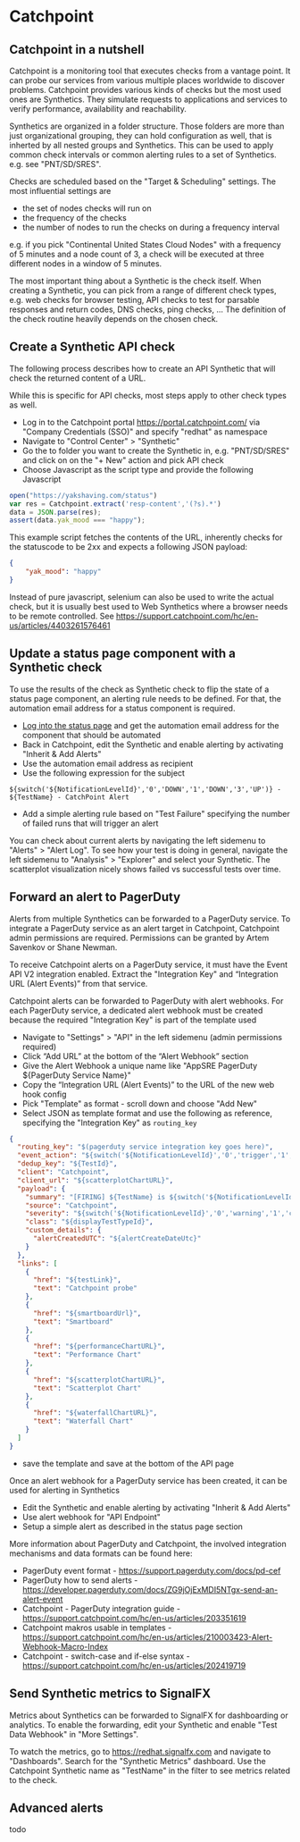 # Catchpoint

## Catchpoint in a nutshell
Catchpoint is a monitoring tool that executes checks from a vantage point. It can
probe our services from various multiple places worldwide to discover problems.
Catchpoint provides various kinds of checks but the most used ones are Synthetics.
They simulate requests to applications and services to verify performance, availability
and reachability.

Synthetics are organized in a folder structure. Those folders are more than just organizational
grouping, they can hold configuration as well, that is inherted by all nested groups
and Synthetics. This can be used to apply common check intervals or common alerting rules
to a set of Synthetics. e.g. see "PNT/SD/SRES".

Checks are scheduled based on the "Target & Scheduling" settings. The most influential
settings are
* the set of nodes checks will run on
* the frequency of the checks
* the number of nodes to run the checks on during a frequency interval

e.g. if you pick "Continental United States Cloud Nodes" with a frequency of 5 minutes and
a node count of 3, a check will be executed at three different nodes in a window of 5 minutes.

The most important thing about a Synthetic is the check itself. When creating a Synthetic,
you can pick from a range of different check types, e.g. web checks for browser testing,
API checks to test for parsable responses and return codes, DNS checks, ping checks, ...
The definition of the check routine heavily depends on the chosen check.

## Create a Synthetic API check
The following process describes how to create an API Synthetic that will check
the returned content of a URL.

While this is specific for API checks, most steps apply to other check types as well.

* Log in to the Catchpoint portal https://portal.catchpoint.com/ via "Company Credentials (SSO)"
  and specify "redhat" as namespace
* Navigate to "Control Center" > "Synthetic"
* Go the to folder you want to create the Synthetic in, e.g. "PNT/SD/SRES" and click on
  on the "+ New" action and pick API check
* Choose Javascript as the script type and provide the following Javascript

```javascript
open("https://yakshaving.com/status")
var res = Catchpoint.extract('resp-content','(?s).*')
data = JSON.parse(res);
assert(data.yak_mood === "happy");
```

This example script fetches the contents of the URL, inherently checks for the statuscode
to be 2xx and expects a following JSON payload:

```json
{
    "yak_mood": "happy"
}
```

Instead of pure javascript, selenium can also be used to write the actual check,
but it is usually best used to Web Synthetics where a browser needs to be remote
controlled.
See https://support.catchpoint.com/hc/en-us/articles/4403261576461

## Update a status page component with a Synthetic check
To use the results of the check as Synthetic check to flip the state of a status page
component, an alerting rule needs to be defined. For that, the automation email address for
a status component is required.

* [Log into the status page](https://gitlab.cee.redhat.com/service/app-interface/-/blob/master/docs/app-sre/statuspage.md)
and get the automation email address for the component that should be automated
* Back in Catchpoint, edit the Synthetic and enable alerting by activating "Inherit & Add Alerts"
* Use the automation email address as recipient
* Use the following expression for the subject
```
${switch('${NotificationLevelId}','0','DOWN','1','DOWN','3','UP')} - ${TestName} - CatchPoint Alert
```
* Add a simple alerting rule based on "Test Failure" specifying the number of failed runs
  that will trigger an alert

You can check about current alerts by navigating the left sidemenu to "Alerts" > "Alert Log".
To see how your test is doing in general, navigate the left sidemenu to "Analysis" > "Explorer" and
select your Synthetic. The scatterplot visualization nicely shows failed vs successful tests over time.

## Forward an alert to PagerDuty
Alerts from multiple Synthetics can be forwarded to a PagerDuty service. To integrate a PagerDuty service
as an alert target in Catchpoint, Catchpoint admin permissions are required. Permissions can be
granted by Artem Savenkov or Shane Newman.

To receive Catchpoint alerts on a PagerDuty service, it must have the Event API V2 integration enabled.
Extract the "Integration Key" and “Integration URL (Alert Events)” from that service.

Catchpoint alerts can be forwarded to PagerDuty with alert webhooks. For each PagerDuty service,
a dedicated alert webhook must be created because the required "Integration Key" is part of the template
used

* Navigate to "Settings" > "API" in the left sidemenu (admin permissions required)
* Click “Add URL” at the bottom of the “Alert Webhook” section
* Give the Alert Webhook a unique name like "AppSRE PagerDuty ${PagerDuty Service Name}"
* Copy the “Integration URL (Alert Events)” to the URL of the new web hook config
* Pick "Template" as format - scroll down and choose "Add New"
* Select JSON as template format and use the following as reference, specifying the "Integration Key"
  as `routing_key`

```json
{
  "routing_key": "$(pagerduty service integration key goes here)",
  "event_action": "${switch('${NotificationLevelId}','0','trigger','1','trigger','3','resolve')}",
  "dedup_key": "${TestId}",
  "client": "Catchpoint",
  "client_url": "${scatterplotChartURL}",
  "payload": {
    "summary": "[FIRING] ${TestName} is ${switch('${NotificationLevelId}','0','warning','1','critical','3','ok')}",
    "source": "Catchpoint",
    "severity": "${switch('${NotificationLevelId}','0','warning','1','critical','3','info')}",
    "class": "${displayTestTypeId}",
    "custom_details": {
      "alertCreatedUTC": "${alertCreateDateUtc}"
    }
  },
  "links": [
    {
      "href": "${testLink}",
      "text": "Catchpoint probe"
    },
    {
      "href": "${smartboardUrl}",
      "text": "Smartboard"
    },
    {
      "href": "${performanceChartURL}",
      "text": "Performance Chart"
    },
    {
      "href": "${scatterplotChartURL}",
      "text": "Scatterplot Chart"
    },
    {
      "href": "${waterfallChartURL}",
      "text": "Waterfall Chart"
    }
  ]
}
```
* save the template and save at the bottom of the API page

Once an alert webhook for a PagerDuty service has been created, it can be used for alerting in Synthetics
* Edit the Synthetic and enable alerting by activating "Inherit & Add Alerts"
* Use alert webhook for "API Endpoint"
* Setup a simple alert as described in the status page section

More information about PagerDuty and Catchpoint, the involved integration mechanisms and data formats can be
found here:
* PagerDuty event format - https://support.pagerduty.com/docs/pd-cef
* PagerDuty how to send alerts - https://developer.pagerduty.com/docs/ZG9jOjExMDI5NTgx-send-an-alert-event
* Catchpoint - PagerDuty integration guide - https://support.catchpoint.com/hc/en-us/articles/203351619
* Catchpoint makros usable in templates - https://support.catchpoint.com/hc/en-us/articles/210003423-Alert-Webhook-Macro-Index
* Catchpoint - switch-case and if-else syntax - https://support.catchpoint.com/hc/en-us/articles/202419719

## Send Synthetic metrics to SignalFX
Metrics about Synthetics can be forwarded to SignalFX for dashboarding or analytics.
To enable the forwarding, edit your Synthetic and enable "Test Data Webhook" in "More Settings".

To watch the metrics, go to https://redhat.signalfx.com and navigate to "Dashboards". Search for the "Synthetic Metrics"
dashboard. Use the Catchpoint Synthetic name as "TestName" in the filter to see metrics related to the check.

## Advanced alerts
todo
